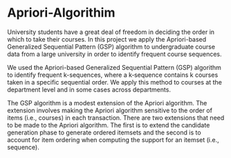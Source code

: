 # Apriori-Algorithim

University students have a great deal of freedom in deciding the order in which to take their courses. In this project we apply the Apriori-based Generalized Sequential Pattern (GSP) algorithm to undergraduate course data from a large university in order to identify frequent course sequences. 

We used the Apriori-based Generalized Sequential Pattern (GSP) algorithm to identify frequent k-sequences, where a k‑sequence contains k courses taken in a specific sequential order. We apply this method to courses at the department level and in some cases across departments. 

The GSP algorithm is a modest extension of the Apriori algorithm. The extension involves making the Apriori algorithm sensitive to the order of items (i.e., courses) in each transaction. There are two extensions that need to be made to the Apriori algorithm. The first is to extend the candidate generation phase to generate ordered itemsets and the second is to account for item ordering when computing the support for an itemset (i.e., sequence).
